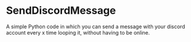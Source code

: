 # SendDiscordMessage
A simple Python code in which you can send a message with your discord account every x time looping it, without having to be online.
